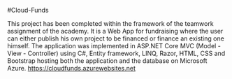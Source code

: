 #Cloud-Funds

This project has been completed within the framework of the teamwork assignment of the academy. It is a Web App for fundraising where the user can either publish his own project to be financed or finance an existing one himself. The application was implemented in ASP.NET Core MVC (Model - View - Controller) using C#, Entity framework, LINQ, Razor, HTML, CSS and Bootstrap hosting both the application and the database on Microsoft Azure.
https://cloudfunds.azurewebsites.net
